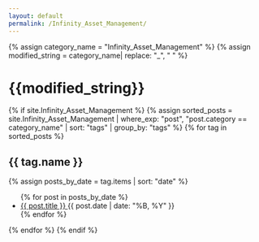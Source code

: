 ```yaml
---
layout: default
permalink: /Infinity_Asset_Management/
---
```


{% assign category_name = "Infinity_Asset_Management" %}
{% assign modified_string = category_name| replace: "_", " " %}
<h1>{{modified_string}}</h1>
{% if site.Infinity_Asset_Management %}
{% assign sorted_posts = site.Infinity_Asset_Management | where_exp: "post", "post.category == category_name" | sort: "tags" | group_by: "tags" %}
{% for tag in sorted_posts %}
<h2>{{ tag.name }}</h2>
{% assign posts_by_date = tag.items | sort: "date" %}
<ul>
{% for post in posts_by_date %}
<li><a href="{{ post.url | relative_url }}">{{ post.title }} </a><span>{{ post.date | date: "%B, %Y" }}</span></li>
{% endfor %}
</ul>
{% endfor %}
{% endif %}
